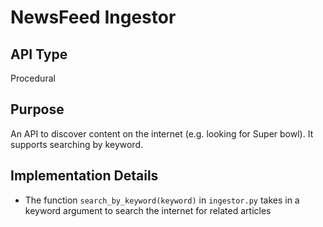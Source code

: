 
# NewsFeed Ingestor

## API Type

Procedural

## Purpose

An API to discover content on the internet (e.g. looking for Super bowl). It supports searching by keyword.

## Implementation Details

- The function ``search_by_keyword(keyword)`` in ``ingestor.py`` takes in a keyword argument to search the internet for related articles
